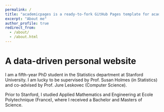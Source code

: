 ```yaml
---
permalink: /
title: "academicpages is a ready-to-fork GitHub Pages template for academic personal websites"
excerpt: "About me"
author_profile: true
redirect_from: 
  - /about/
  - /about.html
---
```




A data-driven personal website
======

I am a fifth-year PhD student in the Statistics department at Stanford University. 
I am lucky to be supervised by Prof. Susan Holmes (in Statistics) and co-advised by Prof. Jure Leskovec (Computer Science). 

Prior to Stanford, I studied Applied Mathematics and Engineering at Ecole Polytechnique (France), where I received a Bachelor and Masters of Science. 

